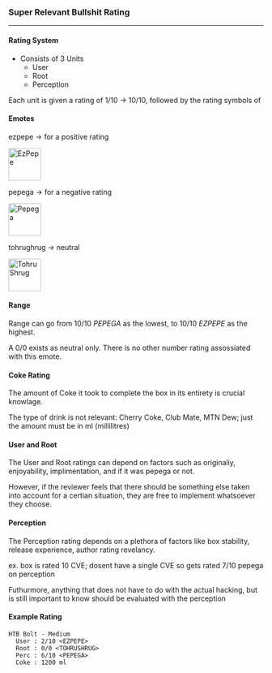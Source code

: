 ### Super Relevant Bullshit Rating
---

#### Rating System

- Consists of 3 Units
  - User
  - Root
  - Perception

Each unit is given a rating of 1/10 -> 10/10, followed by the rating symbols of 

#### Emotes

ezpepe -> for a positive rating

<a href="https://emoji.gg/emoji/5492_EzPepe"><img src="https://emoji.gg/assets/emoji/5492_EzPepe.png" width="64px" height="64px" alt="EzPepe"></a>

pepega -> for a negative rating

<a href="https://emoji.gg/emoji/2999-pepeg"><img src="https://emoji.gg/assets/emoji/2999-pepega.png" width="64px" height="64px" alt="Pepega"></a>

tohrughrug -> neutral

<a href="https://emoji.gg/emoji/5599_TohruShrug"><img src="https://emoji.gg/assets/emoji/5599_TohruShrug.png" width="64px" height="64px" alt="TohruShrug"></a>

#### Range

Range can go from 10/10 *PEPEGA* as the lowest, to 10/10 *EZPEPE* as the highest.

A 0/0 *<TOHRUSHRUG>* exists as neutral only. There is no other number rating assossiated with this emote.
  
  
#### Coke Rating
  
The amount of Coke it took to complete the box in its entirety is crucial knowlage.
 
The type of drink is not relevant: Cherry Coke, Club Mate, MTN Dew; just the amount must be in ml (millilitres)
  

#### User and Root
  
The User and Root ratings can depend on factors such as originaliy, enjoyability, implimentation, and if it was pepega or not.
  
However, if the reviewer feels that there should be something else taken into account for a certian situation, they are free to implement whatsoever they choose.
  
#### Perception
  
The Perception rating depends on a plethora of factors like box stability, release experience, author rating revelancy.
  
ex. box is rated 10 CVE; dosent have a single CVE so gets rated 7/10 pepega on perception
  
Futhurmore, anything that does not have to do with the actual hacking, but is still important to know should be evaluated with the perception
  
#### Example Rating
  
```
HTB Bolt - Medium
  User : 2/10 <EZPEPE>
  Root : 0/0 <TOHRUSHRUG>
  Perc : 6/10 <PEPEGA>
  Coke : 1200 ml 
```  


  
